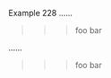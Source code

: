 Example 228
......

> > > foo
bar

......

<blockquote>
<blockquote>
<blockquote>
<p>foo
bar</p>
</blockquote>
</blockquote>
</blockquote>
